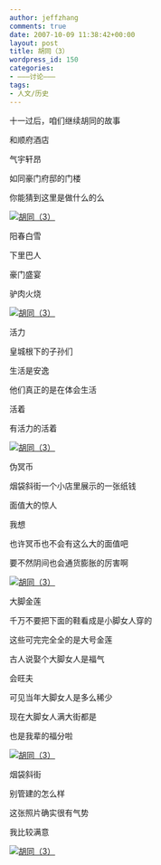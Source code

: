 ```yaml
---
author: jeffzhang
comments: true
date: 2007-10-09 11:38:42+00:00
layout: post
title: 胡同（3）
wordpress_id: 150
categories:
- ———讨论———
tags:
- 人文/历史
---
```


十一过后，咱们继续胡同的故事

和顺府酒店

气宇轩昂

如同豪门府邸的门楼

你能猜到这里是做什么的么

[![胡同（3）](http://simg.sinajs.cn/blog7style/images/common/sg_trans.gif)](http://photo.blog.sina.com.cn/showpic.html#blogid=57f94311010009cw&url=http://static11.photo.sina.com.cn/orignal/57f94311b11836e63952a)

阳春白雪

下里巴人

豪门盛宴

驴肉火烧

[![胡同（3）](http://simg.sinajs.cn/blog7style/images/common/sg_trans.gif)](http://photo.blog.sina.com.cn/showpic.html#blogid=57f94311010009cw&url=http://static7.photo.sina.com.cn/orignal/57f94311f80e6c7d1df36)

活力

皇城根下的子孙们

生活是安逸

他们真正的是在体会生活

活着

有活力的活着

[![胡同（3）](http://simg.sinajs.cn/blog7style/images/common/sg_trans.gif)](http://photo.blog.sina.com.cn/showpic.html#blogid=57f94311010009cw&url=http://static1.photo.sina.com.cn/orignal/57f94311bc729ced25680)

伪冥币

烟袋斜街一个小店里展示的一张纸钱

面值大的惊人

我想

也许冥币也不会有这么大的面值吧

要不然阴间也会通货膨胀的厉害啊

[![胡同（3）](http://simg.sinajs.cn/blog7style/images/common/sg_trans.gif)](http://photo.blog.sina.com.cn/showpic.html#blogid=57f94311010009cw&url=http://static11.photo.sina.com.cn/orignal/57f94311ee26e84ca21aa)

大脚金莲

千万不要把下面的鞋看成是小脚女人穿的

这些可完完全全的是大号金莲

古人说娶个大脚女人是福气

会旺夫

可见当年大脚女人是多么稀少

现在大脚女人满大街都是

也是我辈的福分啦

[![胡同（3）](http://simg.sinajs.cn/blog7style/images/common/sg_trans.gif)](http://photo.blog.sina.com.cn/showpic.html#blogid=57f94311010009cw&url=http://static4.photo.sina.com.cn/orignal/57f94311b961d0831a293)

烟袋斜街

别管建的怎么样

这张照片确实很有气势

我比较满意

[![胡同（3）](http://simg.sinajs.cn/blog7style/images/common/sg_trans.gif)](http://photo.blog.sina.com.cn/showpic.html#blogid=57f94311010009cw&url=http://static5.photo.sina.com.cn/orignal/57f94311d153b5ab4e284)
